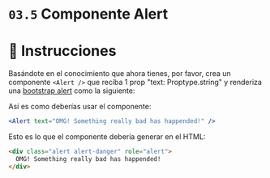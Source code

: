 # `03.5` Componente Alert

# :speech_balloon: Instrucciones

Basándote en el conocimiento que ahora tienes, por favor, crea un componente `<Alert />` que reciba 1 prop "text: Proptype.string" y renderiza una [bootstrap alert](https://getbootstrap.com/docs/4.0/components/alerts/#examples) como la siguiente:

Así es como deberías usar el componente:
```jsx
<Alert text="OMG! Something really bad has happended!" />
```
Esto es lo que el componente debería generar en el HTML:

```html
<div class="alert alert-danger" role="alert">
  OMG! Something really bad has happended!
</div>
```